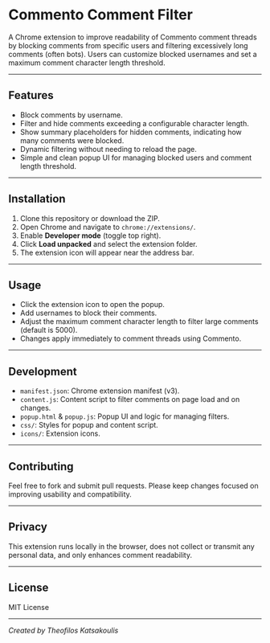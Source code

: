# Commento Comment Filter

A Chrome extension to improve readability of Commento comment threads by blocking comments from specific users and filtering excessively long comments (often bots). Users can customize blocked usernames and set a maximum comment character length threshold.

---

## Features

- Block comments by username.
- Filter and hide comments exceeding a configurable character length.
- Show summary placeholders for hidden comments, indicating how many comments were blocked.
- Dynamic filtering without needing to reload the page.
- Simple and clean popup UI for managing blocked users and comment length threshold.

---

## Installation

1. Clone this repository or download the ZIP.
2. Open Chrome and navigate to `chrome://extensions/`.
3. Enable **Developer mode** (toggle top right).
4. Click **Load unpacked** and select the extension folder.
5. The extension icon will appear near the address bar.

---

## Usage

- Click the extension icon to open the popup.
- Add usernames to block their comments.
- Adjust the maximum comment character length to filter large comments (default is 5000).
- Changes apply immediately to comment threads using Commento.

---

## Development

- `manifest.json`: Chrome extension manifest (v3).
- `content.js`: Content script to filter comments on page load and on changes.
- `popup.html` & `popup.js`: Popup UI and logic for managing filters.
- `css/`: Styles for popup and content script.
- `icons/`: Extension icons.

---

## Contributing

Feel free to fork and submit pull requests. Please keep changes focused on improving usability and compatibility.

---

## Privacy

This extension runs locally in the browser, does not collect or transmit any personal data, and only enhances comment readability.

---

## License

MIT License

---

*Created by Theofilos Katsakoulis*
